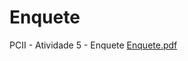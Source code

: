 # Enquete
PCII - Atividade 5 - Enquete
[Enquete.pdf](https://github.com/luansouzaprogramador/enquete/files/11269017/Enquete.pdf)
